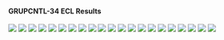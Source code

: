 #### GRUPCNTL-34 ECL Results

![](ECL/GRUPCNTL-34-Field_Production_Comparison_Plot.png)
![](ECL/GRUPCNTL-34-Field_Sales_Gas_Production_Comparison_Plot.png)
![](ECL/GRUPCNTL-34-Field_Water_Injection_Comparison_Plot.png)
![](ECL/GRUPCNTL-34-Group_INJE_Gas_Injection_Comparison_Plot.png)
![](ECL/GRUPCNTL-34-Group_INJE_Water_Injection_Comparison_Plot.png)
![](ECL/GRUPCNTL-34-Group_PROD_Production_Comparison_Plot.png)
![](ECL/GRUPCNTL-34-Well_INJ1_Gas_Injection_Comparison_Plot.png)
![](ECL/GRUPCNTL-34-Well_INJ1_Water_Injection_Performance.png)
![](ECL/GRUPCNTL-34-Well_INJ2_Water_Injection_Performance.png)
![](ECL/GRUPCNTL-34-Well_PROD1_Pressure_Comparison_Plot.png)
![](ECL/GRUPCNTL-34-Well_PROD1_Production_and_Mode_of_Control_Plot.png)
![](ECL/GRUPCNTL-34-Well_PROD1_Production_Performance.png)
![](ECL/GRUPCNTL-34-Well_PROD2_Pressure_Comparison_Plot.png)
![](ECL/GRUPCNTL-34-Well_PROD2_Production_and_Mode_of_Control_Plot.png)
![](ECL/GRUPCNTL-34-Well_PROD2_Production_Performance.png)
![](ECL/GRUPCNTL-34-Well_PROD3_Pressure_Comparison_Plot.png)
![](ECL/GRUPCNTL-34-Well_PROD3_Production_and_Mode_of_Control_Plot.png)
![](ECL/GRUPCNTL-34-Well_PROD3_Production_Performance.png)
![](ECL/GRUPCNTL-34-Well_PROD4_Pressure_Comparison_Plot.png)
![](ECL/GRUPCNTL-34-Well_PROD4_Production_and_Mode_of_Control_Plot.png)
![](ECL/GRUPCNTL-34-Well_PROD4_Production_Performance.png)
